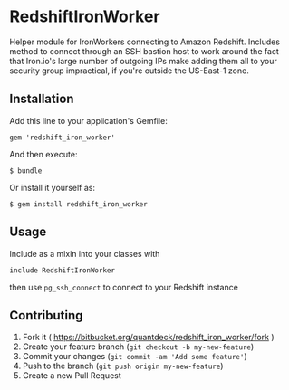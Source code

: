 # RedshiftIronWorker

Helper module for IronWorkers connecting to Amazon Redshift.  Includes method to connect through an SSH bastion host to work around the fact that Iron.io's large number of outgoing IPs make adding them all to your security group impractical, if you're outside the US-East-1 zone.

## Installation

Add this line to your application's Gemfile:

    gem 'redshift_iron_worker'

And then execute:

    $ bundle

Or install it yourself as:

    $ gem install redshift_iron_worker

## Usage

Include as a mixin into your classes with 

`include RedshiftIronWorker`

then use `pg_ssh_connect` to connect to your Redshift instance


## Contributing

1. Fork it ( https://bitbucket.org/quantdeck/redshift_iron_worker/fork )
2. Create your feature branch (`git checkout -b my-new-feature`)
3. Commit your changes (`git commit -am 'Add some feature'`)
4. Push to the branch (`git push origin my-new-feature`)
5. Create a new Pull Request
